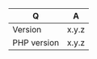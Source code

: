 | Q                   | A
| --------------------| ---------------
| Version             | x.y.z
| PHP version         | x.y.z

<!--
- Please fill in this template according to your issue.
- Please keep the table shown above at the top of your issue.
- Please post code as text (using proper markup). 
- Do not post screenshots of code.
- Otherwise, replace this comment by the description of your issue.
-->


